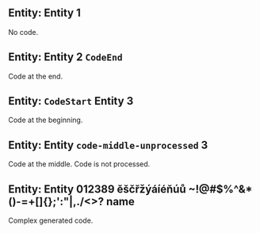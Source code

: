 ## Entity: Entity 1

No code.

## Entity: Entity 2 `CodeEnd`

Code at the end.

## Entity: `CodeStart` Entity 3

Code at the beginning.

## Entity: Entity `code-middle-unprocessed` 3

Code at the middle. Code is not processed.

## Entity:  Entity  	 012389   ěščřžýáíéňúů ~!@#$%^&*()-=+[]{};'\:"|,./<>?   name

Complex generated code.
